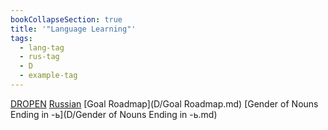 ```yaml
---
bookCollapseSection: true
title: '"Language Learning"'
tags:
  - lang-tag
  - rus-tag
  - D
  - example-tag
---
```



[DROPEN](E-N-T-E-R/_index.md)
[Russian](D/Russian.md)
[Goal Roadmap](D/Goal Roadmap.md)
[Gender of Nouns Ending in -ь](D/Gender of Nouns Ending in -ь.md)

